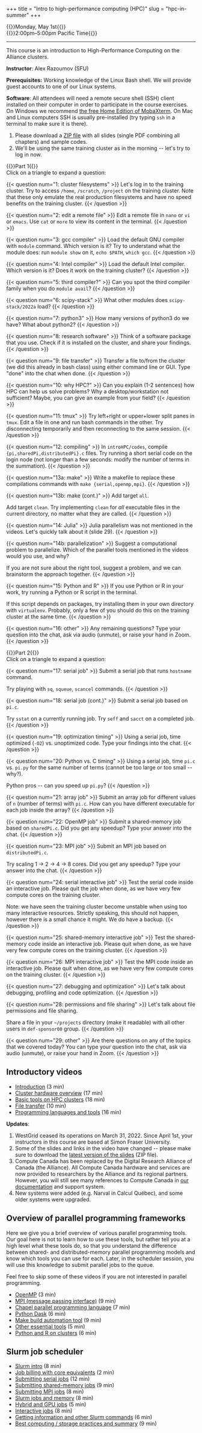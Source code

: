 +++
title = "Intro to high-performance computing (HPC)"
slug = "hpc-in-summer"
+++

{{<cor>}}Monday, May 1st{{</cor>}}\
{{<cgr>}}2:00pm–5:00pm Pacific Time{{</cgr>}}

<!-- Course materials will be added here shortly before the start of the course. -->

---

This course is an introduction to High-Performance Computing on the Alliance clusters.

**Instructor**: Alex Razoumov (SFU)

**Prerequisites:** Working knowledge of the Linux Bash shell. We will provide guest accounts to one of our Linux systems.

**Software**: All attendees will need a remote secure shell (SSH) client installed on their computer in order to
participate in the course exercises. On Windows we recommend
[the free Home Edition of MobaXterm](https://mobaxterm.mobatek.net/download.html). On Mac and Linux computers SSH is
usually pre-installed (try typing `ssh` in a terminal to make sure it is there).

<!-- {{<cor>}}Part 1{{</cor>}} -->

1. Please download a [ZIP file](http://bit.ly/introhpc2) with all slides (single PDF combining all chapters)
   and sample codes.
1. We'll be using the same training cluster as in the morning -- let's try to log in now.

{{<cor>}}Part 1{{</cor>}} \
Click on a triangle to expand a question:

{{< question num="1: cluster filesystems" >}}
Let's log in to the training cluster. Try to access `/home`, `/scratch`, `/project` on the training cluster. Note that
these only emulate the real production filesystems and have no speed benefits on the training cluster.
{{< /question >}}

{{< question num="2: edit a remote file" >}}
Edit a remote file in `nano` or `vi` or `emacs`. Use `cat` or `more` to view its content in the terminal.
{{< /question >}}

{{< question num="3: gcc compiler" >}}
Load the default GNU compiler with `module` command. Which version is it? Try to understand what the module does: run
`module show` on it, `echo $PATH`, `which gcc`.
{{< /question >}}

{{< question num="4: Intel compiler" >}}
Load the default Intel compiler. Which version is it? Does it work on the training cluster?
{{< /question >}}

{{< question num="5: third compiler?" >}}
Can you spot the third compiler family when you do `module avail`?
{{< /question >}}

{{< question num="6: scipy-stack" >}}
What other modules does `scipy-stack/2022a` load?
{{< /question >}}

{{< question num="7: python3" >}}
How many versions of python3 do we have? What about python2?
{{< /question >}}

{{< question num="8: research software" >}}
Think of a software package that you use. Check if it is installed on the cluster, and share your findings.
{{< /question >}}

{{< question num="9: file transfer" >}}
Transfer a file to/from the cluster (we did this already in bash class) using either command line or GUI. Type "done"
into the chat when done.
{{< /question >}}

{{< question num="10: why HPC?" >}}
Can you explain (1-2 sentences) how HPC can help us solve problems? Why a desktop/workstation not sufficient? Maybe, you
can give an example from your field?
{{< /question >}}

{{< question num="11: tmux" >}}
Try left+right or upper+lower split panes in `tmux`. Edit a file in one and run bash commands in the
other. Try disconnecting temporarily and then reconnecting to the same session.
{{< /question >}}

{{< question num="12: compiling" >}}
In `introHPC/codes`, compile `{pi,sharedPi,distributedPi}.c` files. Try running a short serial code on the login node
(not longer than a few seconds: modify the number of terms in the summation).
{{< /question >}}

{{< question num="13a: make" >}}
Write a makefile to replace these compilations commands with `make {serial,openmp,mpi}`.
{{< /question >}}

{{< question num="13b: make (cont.)" >}}
Add target `all`.

Add target `clean`. Try implementing `clean` for *all* executable files in the current directory, no matter what they
are called.
{{< /question >}}

{{< question num="14: Julia" >}}
Julia parallelism was not mentioned in the videos. Let's quickly talk about it (slide 29).
{{< /question >}}

{{< question num="14b: parallelization" >}}
Suggest a computational problem to parallelize. Which of the parallel tools mentioned in the videos would you use, and
why?

If you are not sure about the right tool, suggest a problem, and we can brainstorm the approach together.
{{< /question >}}


{{< question num="15: Python and R" >}}
If you use Python or R in your work, try running a Python or R script in the terminal.

If this script depends on packages, try installing them in your own directory with `virtualenv`. Probably, only a few of
you should do this on the training cluster at the same time.
{{< /question >}}

{{< question num="16: other" >}}
Any remaining questions? Type your question into the chat, ask via audio (unmute), or raise your hand in Zoom.
{{< /question >}}







<!-- {{< solution >}} -->
<!-- ```sh -->
<!-- function countfiles() { -->
<!--     if [ $# -eq 0 ]; then -->
<!--         echo "No arguments given. Usage: countfiles dir1 dir2 ..." -->
<!--         return 1 -->
<!--     fi -->
<!--     for dir in $@; do -->
<!--         echo in $dir we found $(find $dir -type f | wc -l) files -->
<!--     done -->
<!-- } -->
<!-- ``` -->
<!-- {{< /solution >}} -->




{{<cor>}}Part 2{{</cor>}} \
Click on a triangle to expand a question:

{{< question num="17: serial job" >}}
Submit a serial job that runs `hostname` command.

Try playing with `sq`, `squeue`, `scancel` commands.
{{< /question >}}

{{< question num="18: serial job (cont.)" >}}
Submit a serial job based on `pi.c`.

Try `sstat` on a currently running job. Try `seff` and `sacct` on a completed job.
{{< /question >}}

{{< question num="19: optimization timing" >}}
Using a serial job, time optimized (`-O2`) vs. unoptimized code. Type your findings into the chat.
{{< /question >}}

{{< question num="20: Python vs. C timing" >}}
Using a serial job, time `pi.c` vs. `pi.py` for the same number of terms (cannot be too large or too small -- why?).

Python pros -- can you speed up `pi.py`?
{{< /question >}}

{{< question num="21: array job" >}}
Submit an array job for different values of `n` (number of terms) with `pi.c`. How can you have different executable for
each job inside the array?
{{< /question >}}

{{< question num="22: OpenMP job" >}}
Submit a shared-memory job based on `sharedPi.c`. Did you get any speedup? Type your answer into the chat.
{{< /question >}}

{{< question num="23: MPI job" >}}
Submit an MPI job based on `distributedPi.c`.

Try scaling 1 → 2 → 4 → 8 cores. Did you get any speedup? Type your answer into the chat.
{{< /question >}}

{{< question num="24: serial interactive job" >}}
Test the serial code inside an interactive job. Please quit the job when done, as we have very few compute cores on the
training cluster.

Note: we have seen the training cluster become unstable when using too many interactive resources. Strictly speaking,
this should not happen, however there is a small chance it might. We do have a backup.
{{< /question >}}

{{< question num="25: shared-memory interactive job" >}}
Test the shared-memory code inside an interactive job. Please quit when done, as we have very few compute cores on the training cluster.
{{< /question >}}

{{< question num="26: MPI interactive job" >}}
Test the MPI code inside an interactive job. Please quit when done, as we have very few compute cores on the training cluster.
{{< /question >}}

{{< question num="27: debugging and optimization" >}}
Let's talk about debugging, profiling and code optimization.
{{< /question >}}

{{< question num="28: permissions and file sharing" >}}
Let's talk about file permissions and file sharing.

Share a file in your `~/projects` directory (make it readable) with all other users in `def-sponsor00` group.
{{< /question >}}

{{< question num="29: other" >}}
Are there questions on any of the topics that we covered today? You can type your question into the chat, ask via audio
(unmute), or raise your hand in Zoom.
{{< /question >}}











<!-- - Edit a remote file in nano or vi or emacs. -->
<!-- - Try to understand what the default GNU compiler module does: run `module show` on it, print `PATH` -->
<!--   variable, locate the GNU C compiler. -->
<!-- - Check if your favourite research software is installed on the cluster. -->
<!-- - Write a makefile from scratch. -->
<!-- - Try left+right or upper+lower split panes in tmux on the cluster. -->






## Introductory videos

- [Introduction](https://www.youtube.com/watch?v=dVMNSp98yRA) (3 min)
- [Cluster hardware overview](https://www.youtube.com/watch?v=pLy3m9Nq4rM) (17 min)
- [Basic tools on HPC clusters](https://www.youtube.com/watch?v=9StaWaE4KRw) (18 min)
- [File transfer](https://www.youtube.com/watch?v=SjANgOLA4lc) (10 min)
- [Programming languages and tools](https://www.youtube.com/watch?v=dhV0Jg8VLoU) (16 min)

**Updates**:
1. WestGrid ceased its operations on March 31, 2022. Since April 1st, your instructors in this course are
   based at Simon Fraser University.
1. Some of the slides and links in the video have changed -- please make sure to download
   the [latest version of the slides](http://bit.ly/introhpc2) (ZIP file).
1. Compute Canada has been replaced by the Digital Research Alliance of Canada (the Alliance). All Compute
  Canada hardware and services are now provided to researchers by the Alliance and its regional
  partners. However, you will still see many references to Compute Canada in
  [our documentation](https://docs.alliancecan.ca) and support system.
1. New systems were added (e.g. Narval in Calcul Québec), and some older systems were upgraded.

## Overview of parallel programming frameworks

Here we give you a brief overview of various parallel programming tools. Our goal here is not to learn how to
use these tools, but rather tell you at a high level what these tools do, so that you understand the
difference between shared- and distributed-memory parallel programming models and know which tools you can use
for each. Later, in the scheduler session, you will use this knowledge to submit parallel jobs to the queue.

Feel free to skip some of these videos if you are not interested in parallel programming.

- [OpenMP](https://www.youtube.com/watch?v=hrN8hYYI-GA) (3 min)
- [MPI (message passing interface)](https://www.youtube.com/watch?v=0jTuecDVPYI) (9 min)
- [Chapel parallel programming language](https://www.youtube.com/watch?v=ptR9Wa-Saek) (7 min)
- [Python Dask](https://www.youtube.com/watch?v=-kYclNmUuX0) (6 min)
- [Make build automation tool](https://www.youtube.com/watch?v=m_60GzGJn6E) (9 min)
- [Other essential tools](https://www.youtube.com/watch?v=Ncwmx80zlGE) (5 min)
- [Python and R on clusters](https://www.youtube.com/watch?v=hqdvNMAaegI) (6 min)

## Slurm job scheduler

- [Slurm intro](https://www.youtube.com/watch?v=Qd39UkdajwQ) (8 min)
- [Job billing with core equivalents](https://www.youtube.com/watch?v=GjI8Fmzo20A) (2 min)
- [Submitting serial jobs](https://www.youtube.com/watch?v=sv5lUnoBV30) (12 min)
- [Submitting shared-memory jobs](https://www.youtube.com/watch?v=rIxTP8d8PaM) (9 min)
- [Submitting MPI jobs](https://www.youtube.com/watch?v=7RWpRtCCPz8) (8 min)
- [Slurm jobs and memory](https://www.youtube.com/watch?v=zaYUIjsuKoU) (8 min)
- [Hybrid and GPU jobs](https://www.youtube.com/watch?v=-1g2WM9kG88) (5 min)
- [Interactive jobs](https://www.youtube.com/watch?v=Ye7IrSxaN2k) (8 min)
- [Getting information and other Slurm commands](https://www.youtube.com/watch?v=I_U5u9F-_no) (6 min)
- [Best computing / storage practices and summary](https://www.youtube.com/watch?v=G4dcMri-gDM) (9 min)


<!-- An interactive job will give you a bash shell on one the nodes that was allocated to your job. There you -->
<!-- can start a test run, debug your code, start a VNC/ParaView/VisIt/etc server and connect to it from a -->
<!-- client on your computer, etc. Note that interactive jobs typically have a short maximum runtime, usually -->
<!-- 3 hours. -->

<!-- One of the main takeaways from this course is to learn how to transition between `sbatch` and `salloc` -->
<!-- commands. You may debug your workflow with `salloc`, transition to production jobs with `sbatch`, and -->
<!-- then find that you need to use `salloc` again to debug problems and to analyze your large datasets. -->
